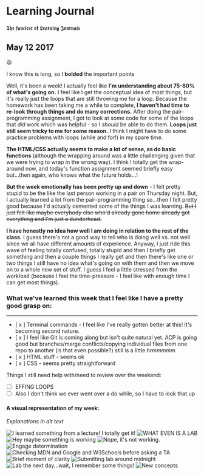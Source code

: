 # Learning Journal
𝕿𝖍𝖊 𝖋𝖆𝖓𝖈𝖎𝖊𝖘𝖙 𝖔𝖋 𝕷𝖊𝖆𝖗𝖓𝖎𝖓𝖌 𝕵𝖔𝖚𝖗𝖓𝖆𝖑𝖘
## May 12 2017

:smiley:

I know this is long, so I **bolded** the important points

Well, it's been a week! I actually feel like **I'm understanding about 75-80% of what's going on.** I feel like I get the conceptual idea of most things, but it's really just the loops that are still throwing me for a loop. Because the homework has been taking me a while to complete, **I haven't had time to re-look through things and do many corrections.** After doing the pair-programming assignment, I got to look at some code for some of the loops that _did_ work which was helpful - so I _should_ be able to do them. **Loops just still seem tricky to me for some reason.** I think I might have to do some practice problems with loops (while and for!) in my spare time.

**The HTML/CSS actually seems to make a lot of sense, as do basic functions** (although the wrapping around was a little challenging given that we were trying to wrap in the wrong way). I think I totally get the wrap-around now, and today's function assignment seemed briefly easy but...then again, who knows what the future holds...!

**But the week emotionally has been pretty up and down** - I felt pretty stupid to be the like the last person working in a pair on Thursday night. But, I actually learned a lot from the pair-programming thing so...then I felt pretty good because I'd actually cemented some of the things I was learning. ~~But I just felt like maybe everybody else who'd already gone home already got everything and I'm just a dunderhead.~~

**I have honestly no idea how well I am doing in relation to the rest of the class.** I guess there's not a good way to tell who is doing well vs. not well since we all have different amounts of experience. Anyway, I just ride this wave of feeling totally confused, totally stupid and then I briefly get something and then a couple things I really get and then there's like one or two things I still have no idea what's going on with them and then we move on to a whole new set of stuff. I guess I feel a little stressed from the workload (because I feel the time-pressure - I feel like with enough time I can get most things).

### What we've learned this week that I feel like I have a pretty good grasp on:
---
* [ x ] Terminal commands - I feel like I've really gotten better at this! It's becoming second nature.
* [ x ] I feel like Git is coming along but isn't quite natural yet. ACP is going good but branches/merge conflicts/copying individual files from one repo to another (is that even possible?) still is a little _hrmmmmm_
* [ x ] HTML stuff - seems ok
* [ x ] CSS - seems pretty straightforward

Things I still need help with/need to review over the weekend:
* [  ] EFFING LOOPS
* [  ] Also I don't think we ever went over a do while, so I have to look that up

#### A visual representation of my week:
_Explanations in alt text_

![I learned something from a lecture! I totally get it!](https://media.giphy.com/media/tgCUdcdVo5zJm/giphy.gif)
![WHAT EVEN IS A LAB](https://media.giphy.com/media/AL53WF1fOCXy8/giphy.gif)
![Hey maybe something is working](https://media.giphy.com/media/xUPGcl3ijl0vAEyIDK/giphy.gif)
![Nope, it's not working.](https://media.giphy.com/media/AD8PD02XV4Nb2/giphy.gif)
![Engage determination](https://media.giphy.com/media/5K23wYRxmP8VG/giphy.gif)
![Checking MDN and Google and W3Schools before asking a TA](https://media.giphy.com/media/3o7bu0mcp3ibhm0mvC/giphy.gif)
![Brief moment of clarity](https://media.giphy.com/media/nW58eXwek1QOs/giphy.gif)
![Submitting lab around midnight](https://media.giphy.com/media/3oKIPf3C7HqqYBVcCk/giphy.gif)
![Lab the next day...wait, I remember some things!](https://media.giphy.com/media/sM4ALgO3D7F8k/giphy.gif)
![New concepts](https://media.giphy.com/media/3o7btPCcdNniyf0ArS/giphy.gif)
